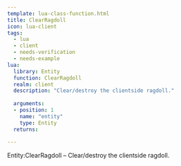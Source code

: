 ```yaml
---
template: lua-class-function.html
title: ClearRagdoll
icon: lua-client
tags:
  - lua
  - client
  - needs-verification
  - needs-example
lua:
  library: Entity
  function: ClearRagdoll
  realm: client
  description: "Clear/destroy the clientside ragdoll."
  
  arguments:
  - position: 1
    name: "entity"
    type: Entity
  returns:
    
---
```


<div class="lua__search__keywords">
Entity:ClearRagdoll &#x2013; Clear/destroy the clientside ragdoll.
</div>
